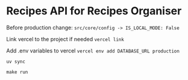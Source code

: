 # Recipes API for Recipes Organiser


Before production change:
`src/core/config -> IS_LOCAL_MODE: False`

Link vercel to the project if needed
`vercel link`

Add .env variables to vercel
`vercel env add DATABASE_URL production`

`uv sync`

`make run`

